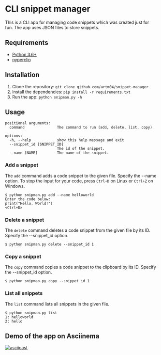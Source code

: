 # CLI snippet manager

This is a CLI app for managing code snippets which was created just for fun.
The app uses JSON files to store snippets.

## Requirements

* [Python 3.6+](https://www.python.org/downloads/)
* [pyperclip](https://pypi.org/project/pyperclip/)

## Installation

1. Clone the repository: `git clone github.com/artm04/snippet-manager`
2. Install the dependencies: `pip install -r requirements.txt`
3. Run the app: `python snipman.py -h`

## Usage

```
positional arguments:
  command               The command to run (add, delete, list, copy)

options:
  -h, --help            show this help message and exit
  --snippet_id [SNIPPET_ID]
                        The id of the snippet.
  --name [NAME]         The name of the snippet.
```

### Add a snippet

The `add` command adds a code snippet to the given file.
Specify the --name option.
To stop the input for your code, press `Ctrl+D` on Linux or `Ctrl+Z` on Windows.

```
$ python snipman.py add --name helloworld
Enter the code below:
print("Hello, World!")
<Ctrl+D>
```

### Delete a snippet

The `delete` command deletes a code snippet from the given file by its ID.
Specify the --snippet_id option.

```
$ python snipman.py delete --snippet_id 1
```

### Copy a snippet

The `copy` command copies a code snippet to the clipboard by its ID.
Specify the --snippet_id option.

```
$ python snipman.py copy --snippet_id 1
```

### List all snippets

The `list` command lists all snippets in the given file.

```
$ python snipman.py list
1: helloworld
2: hello
```

## Demo of the app on Asciinema

[![asciicast](https://asciinema.org/a/542104.svg)](https://asciinema.org/a/542104)
